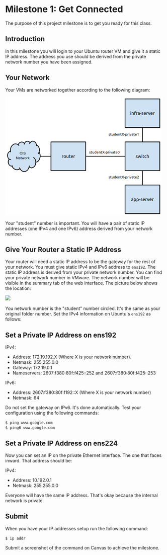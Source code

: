 # Milestone 1: Get Connected 

The purpose of this project milestone is to get you ready for this class.

## Introduction 

In this milestone you will login to your Ubuntu router VM and give it a static IP address. The address you use should be derived from the private network number you have been assigned. 

## Your Network 

Your VMs are networked together according to the following diagram:

![](cis192_network.png)

Your "student" number is important. You will have a pair of static IP addresses (one IPv4 and one IPv6) address derived from your network number.

## Give Your Router a Static IP Address 

Your router will need a static IP address to be the gateway for the rest of your network. You must give static IPv4 and IPv6 address to `ens192`. The static IP address is derived from your private network number. You can find your private network number in VMware. The network number will be visible in the summary tab of the web interface. The picture below shows the location:

![](../../_static/images/student_network7255.png)

You network number is the "student" number circled. It's the same as your original folder number. Set the IPv4 information on Ubuntu's `ens192` as follows:

## Set a Private IP Address on ens192

IPv4:
 * Address: 172.19.192.X (Where X is your network number). 
 * Netmask: 255.255.0.0 
 * Gateway: 172.19.0.1 
 * Nameservers: 2607:f380:80f:f425::252 and 2607:f380:80f:f425::253 

IPv6:
 * Address: 2607:f380:80f:f192::X (Where X is your network number)
 * Netmask: 64

Do not set the gateway on IPv6. It's done automatically. Test your configuration using the following commands:

```
$ ping www.google.com
$ ping6 www.google.com
```

## Set a Private IP Address on ens224

Now you can set an IP on the private Ethernet interface. The one that faces inward. That address should be: 

IPv4:
 * Address: 10.192.0.1 
 * Netmask: 255.255.0.0 

Everyone will have the same IP address. That's okay because the internal network is private. 

## Submit 

When you have your IP addresses setup run the following command:

```
$ ip addr
```

Submit a screenshot of the command on Canvas to achieve the milestone.
